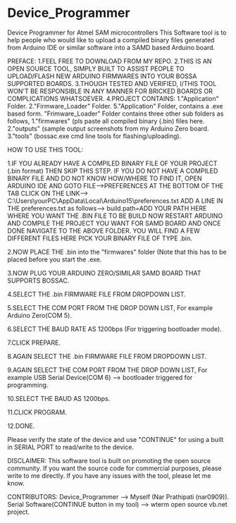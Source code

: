 # Device_Programmer
Device Programmer for Atmel SAM microcontrollers
This Software tool is to help people who would like to upload a compiled binary files generated from Arduino IDE or similar software into a SAMD based Arduino board.

PREFACE:
1.FEEL FREE TO DOWNLOAD FROM MY REPO.
2.THIS IS AN OPEN SOURCE TOOL, SIMPLY BUILT TO ASSIST PEOPLE TO UPLOAD/FLASH NEW ARDUINO FIRMWARES INTO YOUR BOSSA SUPPORTED BOARDS.
3.THOUGH TESTED AND VERIFIED, I/THIS TOOL WON'T BE RESPONSIBLE IN ANY MANNER FOR BRICKED BOARDS OR COMPLICATIONS WHATSOEVER.
4.PROJECT CONTAINS:
                    1."Application" Folder.
                    2."Firmware_Loader" Folder.
5."Application" Folder, contains a .exe based form.
  "Frimware_Loader" Folder contains three other sub folders as follows,
                    1."firmwares" (pls paste all compiled binary (.bin) files here.
                    2."outputs" (sample output screenshots from my Arduino Zero board.
                    3."tools" (bossac.exe cmd line tools for flashing/uploading).


HOW TO USE THIS TOOL:

1.IF YOU ALREADY HAVE A COMPILED BINARY FILE OF YOUR PROJECT (.bin format) THEN SKIP THIS STEP.
  IF YOU DO NOT HAVE A COMPILED BINARY FILE AND DO NOT KNOW HOW/WHERE TO FIND IT,
  OPEN ARDUINO IDE AND GOTO FILE-->PREFERENCES
  AT THE BOTTOM OF THE TAB CLICK ON THE LINK--> C:\Users\yourPC\AppData\Local\Arduino15\preferences.txt
  ADD A LINE IN THE preferences.txt as follows--> build.path=ADD YOUR PATH HERE WHERE YOU WANT THE .BIN FILE TO BE BUILD
  NOW RESTART ARDUINO AND COMPILE THE PROJECT YOU WANT FOR SAMD BOARD AND ONCE DONE NAVIGATE TO THE ABOVE FOLDER.
  YOU WILL FIND A FEW DIFFERENT FILES HERE PICK YOUR BINARY FILE OF TYPE .bin.
  


2.NOW PLACE THE .bin into the "firmwares" folder (Note that this has to be placed before you start the .exe.


3.NOW PLUG YOUR ARDUINO ZERO/SIMILAR SAMD BOARD THAT SUPPORTS BOSSAC.


4.SELECT THE .bin FIRMWARE FILE FROM DROPDOWN LIST.

5.SELECT THE COM PORT FROM THE DROP DOWN LIST, For example Arduino Zero(COM 5).


6.SELECT THE BAUD RATE AS 1200bps (For triggering bootloader mode).

7.CLICK PREPARE.

8.AGAIN SELECT THE .bin FIRMWARE FILE FROM DROPDOWN LIST.

9.AGAIN SELECT THE COM PORT FROM THE DROP DOWN LIST, For example USB Serial Device(COM 6) --> bootloader triggered for programming.

10.SELECT THE BAUD AS 1200bps.

11.CLICK PROGRAM.

12.DONE. 

Please verify the state of the device and use "CONTINUE" for using a built in SERIAL PORT to read/write to the device.

DISCLAIMER:
This software tool is built on promoting the open source community.
If you want the source code for commercial purposes, please write to me directly.
If you have any issues with the tool, please let me know.


CONTRIBUTORS:
Device_Programmer --> Myself (Nar Prathipati (nar0909)).
Serial Software(CONTINUE button in my tool) --> wterm open source vb.net project.




